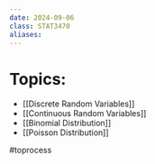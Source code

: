 ```yaml
---
date: 2024-09-06
class: STAT3470
aliases:
---
```

# Topics:
- [[Discrete Random Variables]]
- [[Continuous Random Variables]]
- [[Binomial Distribution]]
- [[Poisson Distribution]]

#toprocess 